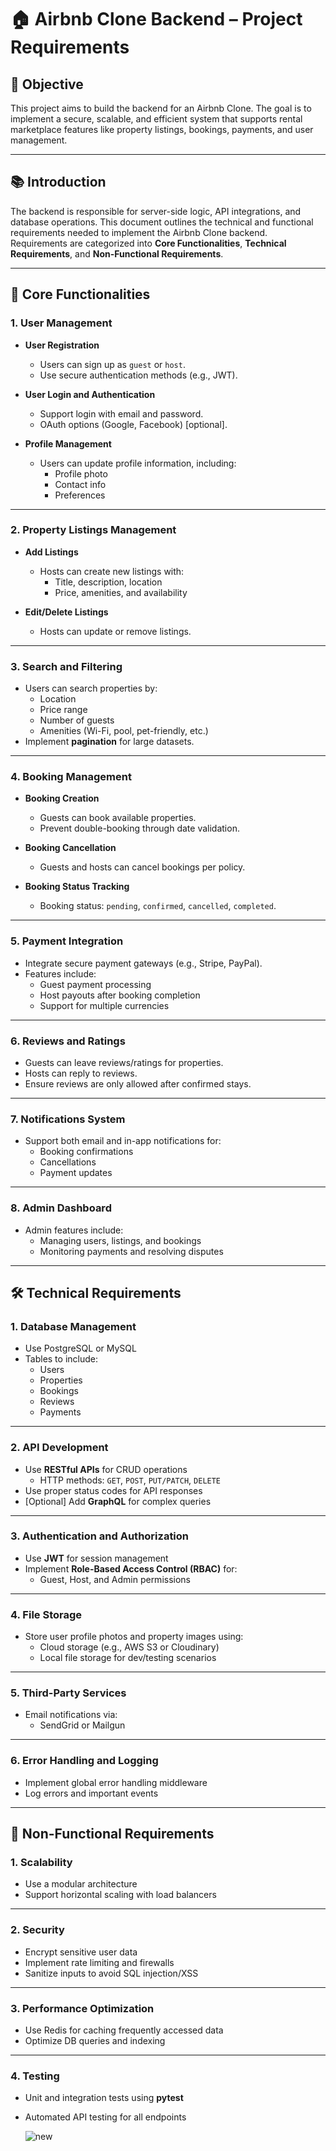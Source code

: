 # 🏠 Airbnb Clone Backend – Project Requirements

## 🎯 Objective

This project aims to build the backend for an Airbnb Clone. The goal is to implement a secure, scalable, and efficient system that supports rental marketplace features like property listings, bookings, payments, and user management.

---

## 📚 Introduction

The backend is responsible for server-side logic, API integrations, and database operations. This document outlines the technical and functional requirements needed to implement the Airbnb Clone backend. Requirements are categorized into **Core Functionalities**, **Technical Requirements**, and **Non-Functional Requirements**.

---

## 🔑 Core Functionalities

### 1. **User Management**

- **User Registration**
  - Users can sign up as `guest` or `host`.
  - Use secure authentication methods (e.g., JWT).

- **User Login and Authentication**
  - Support login with email and password.
  - OAuth options (Google, Facebook) [optional].

- **Profile Management**
  - Users can update profile information, including:
    - Profile photo
    - Contact info
    - Preferences

---

### 2. **Property Listings Management**

- **Add Listings**
  - Hosts can create new listings with:
    - Title, description, location
    - Price, amenities, and availability

- **Edit/Delete Listings**
  - Hosts can update or remove listings.

---

### 3. **Search and Filtering**

- Users can search properties by:
  - Location
  - Price range
  - Number of guests
  - Amenities (Wi-Fi, pool, pet-friendly, etc.)
- Implement **pagination** for large datasets.

---

### 4. **Booking Management**

- **Booking Creation**
  - Guests can book available properties.
  - Prevent double-booking through date validation.

- **Booking Cancellation**
  - Guests and hosts can cancel bookings per policy.

- **Booking Status Tracking**
  - Booking status: `pending`, `confirmed`, `cancelled`, `completed`.

---

### 5. **Payment Integration**

- Integrate secure payment gateways (e.g., Stripe, PayPal).
- Features include:
  - Guest payment processing
  - Host payouts after booking completion
  - Support for multiple currencies

---

### 6. **Reviews and Ratings**

- Guests can leave reviews/ratings for properties.
- Hosts can reply to reviews.
- Ensure reviews are only allowed after confirmed stays.

---

### 7. **Notifications System**

- Support both email and in-app notifications for:
  - Booking confirmations
  - Cancellations
  - Payment updates

---

### 8. **Admin Dashboard**

- Admin features include:
  - Managing users, listings, and bookings
  - Monitoring payments and resolving disputes

---

## 🛠️ Technical Requirements

### 1. **Database Management**

- Use PostgreSQL or MySQL
- Tables to include:
  - Users
  - Properties
  - Bookings
  - Reviews
  - Payments

---

### 2. **API Development**

- Use **RESTful APIs** for CRUD operations
  - HTTP methods: `GET`, `POST`, `PUT/PATCH`, `DELETE`
- Use proper status codes for API responses
- [Optional] Add **GraphQL** for complex queries

---

### 3. **Authentication and Authorization**

- Use **JWT** for session management
- Implement **Role-Based Access Control (RBAC)** for:
  - Guest, Host, and Admin permissions

---

### 4. **File Storage**

- Store user profile photos and property images using:
  - Cloud storage (e.g., AWS S3 or Cloudinary)
  - Local file storage for dev/testing scenarios

---

### 5. **Third-Party Services**

- Email notifications via:
  - SendGrid or Mailgun

---

### 6. **Error Handling and Logging**

- Implement global error handling middleware
- Log errors and important events

---

## 🚀 Non-Functional Requirements

### 1. **Scalability**

- Use a modular architecture
- Support horizontal scaling with load balancers

---

### 2. **Security**

- Encrypt sensitive user data
- Implement rate limiting and firewalls
- Sanitize inputs to avoid SQL injection/XSS

---

### 3. **Performance Optimization**

- Use Redis for caching frequently accessed data
- Optimize DB queries and indexing

---

### 4. **Testing**

- Unit and integration tests using **pytest**
- Automated API testing for all endpoints


  ![new ](https://github.com/user-attachments/assets/c78e0679-483d-478d-8e5f-9a013ca018a3)
